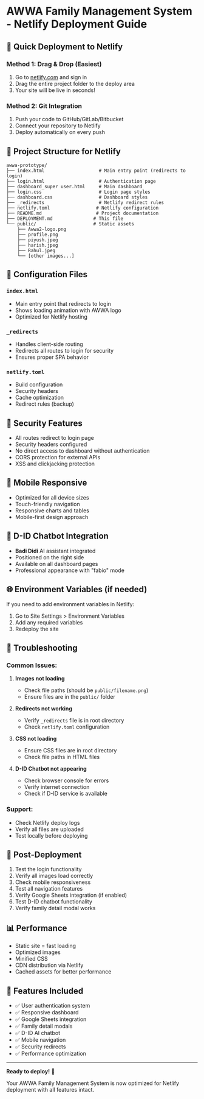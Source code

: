 # AWWA Family Management System - Netlify Deployment Guide

## 🚀 Quick Deployment to Netlify

### Method 1: Drag & Drop (Easiest)
1. Go to [netlify.com](https://netlify.com) and sign in
2. Drag the entire project folder to the deploy area
3. Your site will be live in seconds!

### Method 2: Git Integration
1. Push your code to GitHub/GitLab/Bitbucket
2. Connect your repository to Netlify
3. Deploy automatically on every push

## 📁 Project Structure for Netlify

```
awwa-prototype/
├── index.html                    # Main entry point (redirects to login)
├── login.html                    # Authentication page
├── dashboard_super user.html     # Main dashboard
├── login.css                     # Login page styles
├── dashboard.css                 # Dashboard styles
├── _redirects                    # Netlify redirect rules
├── netlify.toml                 # Netlify configuration
├── README.md                    # Project documentation
├── DEPLOYMENT.md               # This file
└── public/                     # Static assets
    ├── Awwa2-logo.png
    ├── profile.png
    ├── piyush.jpeg
    ├── harish.jpeg
    ├── Rahul.jpeg
    └── [other images...]
```

## 🔧 Configuration Files

### `index.html`
- Main entry point that redirects to login
- Shows loading animation with AWWA logo
- Optimized for Netlify hosting

### `_redirects`
- Handles client-side routing
- Redirects all routes to login for security
- Ensures proper SPA behavior

### `netlify.toml`
- Build configuration
- Security headers
- Cache optimization
- Redirect rules (backup)

## 🔐 Security Features

- All routes redirect to login page
- Security headers configured
- No direct access to dashboard without authentication
- CORS protection for external APIs
- XSS and clickjacking protection

## 📱 Mobile Responsive

- Optimized for all device sizes
- Touch-friendly navigation
- Responsive charts and tables
- Mobile-first design approach

## 🤖 D-ID Chatbot Integration

- **Badi Didi** AI assistant integrated
- Positioned on the right side
- Available on all dashboard pages
- Professional appearance with "fabio" mode

## 🌐 Environment Variables (if needed)

If you need to add environment variables in Netlify:
1. Go to Site Settings > Environment Variables
2. Add any required variables
3. Redeploy the site

## 🐛 Troubleshooting

### Common Issues:

1. **Images not loading**
   - Check file paths (should be `public/filename.png`)
   - Ensure files are in the `public/` folder

2. **Redirects not working**
   - Verify `_redirects` file is in root directory
   - Check `netlify.toml` configuration

3. **CSS not loading**
   - Ensure CSS files are in root directory
   - Check file paths in HTML files

4. **D-ID Chatbot not appearing**
   - Check browser console for errors
   - Verify internet connection
   - Check if D-ID service is available

### Support:
- Check Netlify deploy logs
- Verify all files are uploaded
- Test locally before deploying

## 🎯 Post-Deployment

1. Test the login functionality
2. Verify all images load correctly
3. Check mobile responsiveness
4. Test all navigation features
5. Verify Google Sheets integration (if enabled)
6. Test D-ID chatbot functionality
7. Verify family detail modal works

## 📊 Performance

- Static site = fast loading
- Optimized images
- Minified CSS
- CDN distribution via Netlify
- Cached assets for better performance

## 🔄 Features Included

- ✅ User authentication system
- ✅ Responsive dashboard
- ✅ Google Sheets integration
- ✅ Family detail modals
- ✅ D-ID AI chatbot
- ✅ Mobile navigation
- ✅ Security redirects
- ✅ Performance optimization

---

**Ready to deploy!** 🚀

Your AWWA Family Management System is now optimized for Netlify deployment with all features intact.
